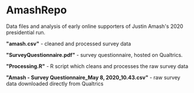 # AmashRepo
Data files and analysis of early online supporters of Justin Amash's 2020 presidential run.

**"amash.csv"** - cleaned and processed survey data

**"SurveyQuestionnaire.pdf"** - survey questionnaire, hosted on Qualtrics. 

**"Processing.R"** - R script which cleans and processes the raw survey data

**"Amash - Survey Questionnaire_May 8, 2020_10.43.csv"** - raw survey data downloaded directly from Qualtrics
